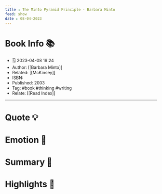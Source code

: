 ```yaml
---
title : The Minto Pyramid Principle - Barbara Minto
feed: show
date : 08-04-2023
---
```


# Book Info 📚
- 🗓  2023-04-08 19:24
- Author: [[Barbara Minto]]
- Related: [[McKinsey]]
- ISBN:
- Published: 2003
- Tag: #book #thinking #writing
- Relate: [[Read Index]]

___

# Quote 💡

# Emotion 🎉

# Summary 💬

# Highlights 📒
